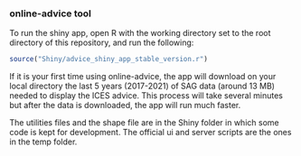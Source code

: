 ### online-advice tool

To run the shiny app, open R with the working directory set to the root directory of this repository, and run the following:

```r
source("Shiny/advice_shiny_app_stable_version.r")
```

If it is your first time using online-advice, the app will download on your local directory the last 5 years (2017-2021) of SAG data (around 13 MB) needed to display the ICES advice. This process will take several minutes but after the data is downloaded, the app will run much faster.

The utilities files and the shape file are in the Shiny folder in which some code is kept for development.
The official ui and server scripts are the ones in the temp folder.
